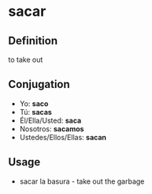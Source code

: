 # sacar

## Definition
to take out

## Conjugation

- Yo: **saco**
- Tú: **sacas**
- Él/Ella/Usted: **saca**
- Nosotros: **sacamos**
- Ustedes/Ellos/Ellas: **sacan**

## Usage

- sacar la basura \- take out the garbage